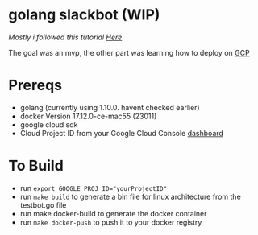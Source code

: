 # golang slackbot (WIP)
*Mostly i followed this tutorial [Here](https://rsmitty.github.io/Slack-Bot/)*

The goal was an mvp, the other part was learning how to deploy on [GCP](https://cloud.google.com/)

# Prereqs

- golang (currently using 1.10.0. havent checked earlier)
- docker Version 17.12.0-ce-mac55 (23011)
- google cloud sdk
- Cloud Project ID from your Google Cloud Console [dashboard](https://console.cloud.google.com/home/dashboard)


# To Build
- run `export GOOGLE_PROJ_ID="yourProjectID"`
- run `make build` to generate a bin file for linux architecture from the testbot.go file
- run make docker-build to generate the docker container
- run `make docker-push` to push it to your docker registry
